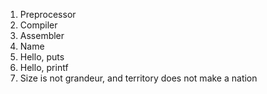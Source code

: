 1. Preprocessor
2. Compiler
3. Assembler
4. Name
5. Hello, puts
6. Hello, printf
7. Size is not grandeur, and territory does not make a nation

